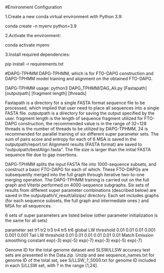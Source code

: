 #Environment Configuration

1.Create a new conda virtual environment with Python 3.9:

<BASH>
conda create -n myenv python=3.9


2.Activate the environment:

<BASH>
conda activate myenv


3.Install required dependencies:

<BASH>
pip install -r requirements.txt


#DAPG-TPHMM
DAPG-TPHMM, which is for FTO-DAPG construction and DAPG-TPHMM model training and alignment on the obtained FTO-DAPG.

DAPG-TPHMM usage:
<BASH>
python3 DAPG_TPHMM/DAG_Ali.py [Fastapath] [outputpath] [fragment length] [threads]

Fastapath is a directory for a single FASTA format sequence file to be processed, which implied that user need to place all sequences into a single FASTA file.
outputpath is a directory for saving the output specified by the user.
fragment length is the length of sequence fragment utilized for FTO-DAPG construction, the recommended value is in the range of 32~128
threads is the number of threads to be utilized by DAPG-TPHMM, 24 is recommended for parallel training of six different super parameter sets.
The sum of pairs score and entropy for each of 6 MSA is saved in the outputpath/report.txt 
Alignment results (FASTA format) are saved to "outputpath/bestAlign.fasta". The file size is larger than the initial FASTA sequence file due to gap insertions.

DAPG-TPHMM splits the input FASTA file into 1000-sequence subsets, and construct a basic FTO-DAPG for each of which. These FTO-DAPGs are subsequently merged into the full graph through iterative two-to-one merging operation. The DAPG-TPHMM training is carried out on the full graph and Viterbi performed on 4000-sequence subgraphs. Six sets of results from different super parameter combinations (described below) are saved in the outputpath/V_result/alizips/ directory. Each set includes graphs (for each sequence subsets, the full graph and intermediate ones ) and MSA for all sequences.

6 sets of super parameters are listed below (other parameter initialization is the same for all sets)

parameter set		tr1	tr2	tr3	tr4	tr5	tr6
global LW threshold	0.01	0.01	0.01	0.001	0.001	0.001
Tail LW threshold	0.01	0.01	0.01	0.01	0.01	0.01
Match Emission
smoothing constant	exp(-3)	exp(-5)	exp(-7)	exp(-3)	exp(-5)	exp(-7)

Genome ID for the total genome dataset and SLSW/LLSW accuracy test sets are presented in the Data.zip. Unzip and see sequence_names.txt for genome ID of the total set, see S/LLSW_?_5000.txt for genome ID included in each S/LLSW set, with ? in the range [1,24].
